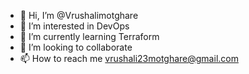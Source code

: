 - 👋 Hi, I’m @Vrushalimotghare
- 👀 I’m interested in DevOps
- 🌱 I’m currently learning Terraform
- 💞️ I’m looking to collaborate  
- 📫 How to reach me vrushali23motghare@gmail.com

<!---
Vrushalimotghare/Vrushalimotghare is a ✨ special ✨ repository because its `README.md` (this file) appears on your GitHub profile.
You can click the Preview link to take a look at your changes.
--->
